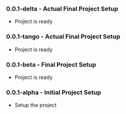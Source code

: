 ### 0.0.1-delta - Actual Final Project Setup
* Project is ready

### 0.0.1-tango - Actual Final Project Setup
* Project is ready

### 0.0.1-beta - Final Project Setup
* Project is ready

### 0.0.1-alpha - Initial Project Setup
* Setup the project
